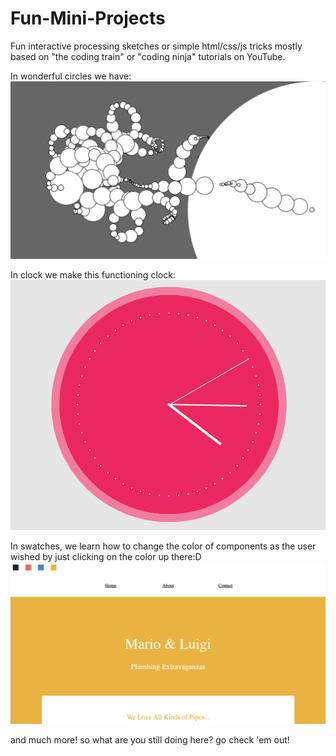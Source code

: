 # Fun-Mini-Projects

Fun interactive processing sketches or simple html/css/js tricks mostly based on "the coding train" or "coding ninja" tutorials on YouTube. 

In wonderful circles we have:<br>
<img src="./Results/2.png">

In clock we make this functioning clock:<br>
<img src="./Results/3.png">

In swatches, we learn how to change the color of components as the user wished by just clicking on the color up there:D<br>
<img src="./Results/4.png">

and much more! so what are you still doing here? go check 'em out!